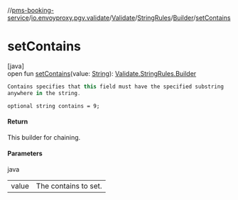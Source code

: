 //[pms-booking-service](../../../../../index.md)/[io.envoyproxy.pgv.validate](../../../index.md)/[Validate](../../index.md)/[StringRules](../index.md)/[Builder](index.md)/[setContains](set-contains.md)

# setContains

[java]\
open fun [setContains](set-contains.md)(value: [String](https://docs.oracle.com/en/java/javase/23/docs/api/java.base/java/lang/String.html)): [Validate.StringRules.Builder](index.md)

```kotlin
Contains specifies that this field must have the specified substring
anywhere in the string.

```
`optional string contains = 9;`

#### Return

This builder for chaining.

#### Parameters

java

| | |
|---|---|
| value | The contains to set. |